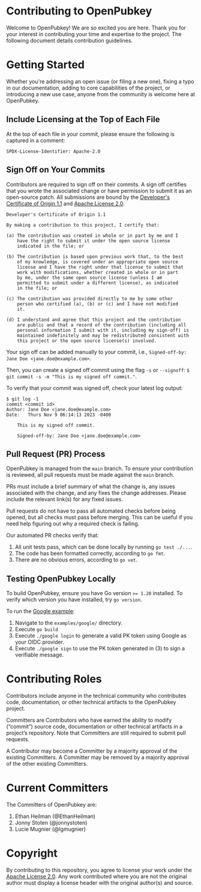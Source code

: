 # Contributing to OpenPubkey

Welcome to OpenPubkey! We are so excited you are here. Thank you for your interest in contributing your time and expertise to the project. The following document details contribution guidelines.

# Getting Started

Whether you're addressing an open issue (or filing a new one), fixing a typo in our documentation, adding to core capabilities of the project, or introducing a new use case, anyone from the community is welcome here at OpenPubkey.

## Include Licensing at the Top of Each File
At the top of each file in your commit, please ensure the following is captured in a comment: 

` SPDX-License-Identifier: Apache-2.0 `

## Sign Off on Your Commits
Contributors are required to sign off on their commits. A sign off certifies that you wrote the associated change or have permission to submit it as an open-source patch. All submissions are bound by the [Developer's Certificate of Origin 1.1](https://developercertificate.org/) and [Apache License 2.0](https://www.apache.org/licenses/LICENSE-2.0).

```
Developer's Certificate of Origin 1.1

By making a contribution to this project, I certify that:

(a) The contribution was created in whole or in part by me and I
    have the right to submit it under the open source license
    indicated in the file; or

(b) The contribution is based upon previous work that, to the best
    of my knowledge, is covered under an appropriate open source
    license and I have the right under that license to submit that
    work with modifications, whether created in whole or in part
    by me, under the same open source license (unless I am
    permitted to submit under a different license), as indicated
    in the file; or

(c) The contribution was provided directly to me by some other
    person who certified (a), (b) or (c) and I have not modified
    it.

(d) I understand and agree that this project and the contribution
    are public and that a record of the contribution (including all
    personal information I submit with it, including my sign-off) is
    maintained indefinitely and may be redistributed consistent with
    this project or the open source license(s) involved.
```

Your sign off can be added manually to your commit, i.e., `Signed-off-by: Jane Doe <jane.doe@example.com>`. 

Then, you can create a signed off commit using the flag `-s` or `--signoff`:
`$ git commit -s -m "This is my signed off commit."`.

To verify that your commit was signed off, check your latest log output:
```
$ git log -1
commit <commit id>
Author: Jane Doe <jane.doe@example.com>
Date:   Thurs Nov 9 06:14:13 2023 -0400

    This is my signed off commit.

    Signed-off-by: Jane Doe <jane.doe@example.com>
```

## Pull Request (PR) Process

OpenPubkey is managed from the `main` branch. To ensure your contribution is reviewed, all pull requests must be made against the `main` branch.

PRs must include a brief summary of what the change is, any issues associated with the change, and any fixes the change addresses. Please include the relevant link(s) for any fixed issues. 

Pull requests do not have to pass all automated checks before being opened, but all checks must pass before merging. This can be useful if you need help figuring out why a required check is failing.

Our automated PR checks verify that:
 1. All unit tests pass, which can be done locally by running `go test ./...`.
 2. The code has been formatted correctly, according to `go fmt`.
 3. There are no obvious errors, according to `go vet`.

## Testing OpenPubkey Locally

To build OpenPubkey, ensure you have Go version `>= 1.20` installed. To verify which version you have installed, try `go version`.

To run the [Google example](https://github.com/openpubkey/openpubkey/tree/main/examples/google):
 1. Navigate to the `examples/google/` directory. 
 2. Execute `go build`
 3. Execute `./google login` to generate a valid PK token using Google as your OIDC provider.
 4. Execute `./google sign` to use the PK token generated in (3) to sign a verifiable message.

# Contributing Roles

Contributors include anyone in the technical community who contributes code, documentation, or other technical artifacts to the OpenPubkey project.

Committers are Contributors who have earned the ability to modify (“commit”) source code, documentation or other technical artifacts in a project’s repository. Note that Committers are still required to submit pull requests.

A Contributor may become a Committer by a majority approval of the existing Committers. A Committer may be removed by a majority approval of the other existing Committers.

# Current Committers

The Committers of OpenPubkey are:
1. Ethan Heilman (@EthanHeilman)
2. Jonny Stoten (@jonnystoten)
3. Lucie Mugnier (@lgmugnier)

# Copyright

By contributing to this repository, you agree to license your work under the [Apache License 2.0](https://www.apache.org/licenses/LICENSE-2.0). Any work contributed where you are not the original author must display a license header with the original author(s) and source.
